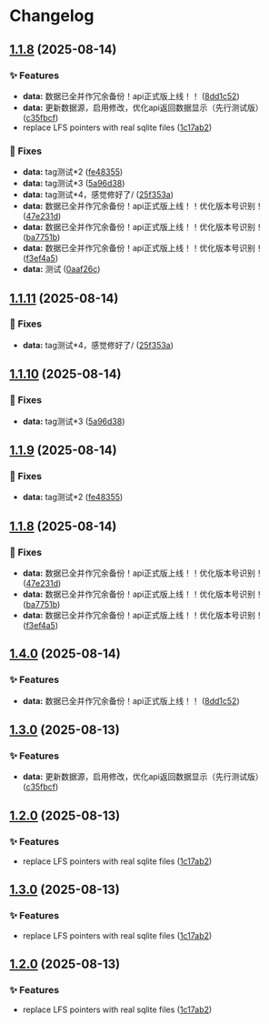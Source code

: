 # Changelog

## [1.1.8](https://github.com/cmdSTARMO/cmdstar.github.io/compare/v1.1.11...v1.1.8) (2025-08-14)


### ✨ Features

* **data:** 数据已全并作冗余备份！api正式版上线！！ ([8dd1c52](https://github.com/cmdSTARMO/cmdstar.github.io/commit/8dd1c5208ed52e130c2edb8e878b5970f63bad3d))
* **data:** 更新数据源，启用修改，优化api返回数据显示（先行测试版） ([c35fbcf](https://github.com/cmdSTARMO/cmdstar.github.io/commit/c35fbcf86ff32248b858c1415bafc349b9205446))
* replace LFS pointers with real sqlite files ([1c17ab2](https://github.com/cmdSTARMO/cmdstar.github.io/commit/1c17ab2166b6f0165f26eafbd8ad3c58dcb3305f))


### 🐞 Fixes

* **data:** tag测试*2 ([fe48355](https://github.com/cmdSTARMO/cmdstar.github.io/commit/fe48355148e7411f4c9f89aaf15ea2c0f8074fba))
* **data:** tag测试*3 ([5a96d38](https://github.com/cmdSTARMO/cmdstar.github.io/commit/5a96d38dd942c027cf64cb31c56b0db9b4d89cd7))
* **data:** tag测试*4，感觉修好了/ ([25f353a](https://github.com/cmdSTARMO/cmdstar.github.io/commit/25f353aa7000670eb53aa6fca60128fd8dbe1fc7))
* **data:** 数据已全并作冗余备份！api正式版上线！！优化版本号识别！ ([47e231d](https://github.com/cmdSTARMO/cmdstar.github.io/commit/47e231dd546586581d1a6a346e26f01a336d57b9))
* **data:** 数据已全并作冗余备份！api正式版上线！！优化版本号识别！ ([ba7751b](https://github.com/cmdSTARMO/cmdstar.github.io/commit/ba7751b1d8e1e003cb7b6dd0f3596de43b456b75))
* **data:** 数据已全并作冗余备份！api正式版上线！！优化版本号识别！ ([f3ef4a5](https://github.com/cmdSTARMO/cmdstar.github.io/commit/f3ef4a5103b04882b035c1c12009373de000a6b7))
* **data:** 测试 ([0aaf26c](https://github.com/cmdSTARMO/cmdstar.github.io/commit/0aaf26cde4094758f10278b155ff536e6623f0e8))

## [1.1.11](https://github.com/cmdSTARMO/cmdstar.github.io/compare/v1.1.10...v1.1.11) (2025-08-14)


### 🐞 Fixes

* **data:** tag测试*4，感觉修好了/ ([25f353a](https://github.com/cmdSTARMO/cmdstar.github.io/commit/25f353aa7000670eb53aa6fca60128fd8dbe1fc7))

## [1.1.10](https://github.com/cmdSTARMO/cmdstar.github.io/compare/v1.1.9...v1.1.10) (2025-08-14)


### 🐞 Fixes

* **data:** tag测试*3 ([5a96d38](https://github.com/cmdSTARMO/cmdstar.github.io/commit/5a96d38dd942c027cf64cb31c56b0db9b4d89cd7))

## [1.1.9](https://github.com/cmdSTARMO/cmdstar.github.io/compare/v1.1.8...v1.1.9) (2025-08-14)


### 🐞 Fixes

* **data:** tag测试*2 ([fe48355](https://github.com/cmdSTARMO/cmdstar.github.io/commit/fe48355148e7411f4c9f89aaf15ea2c0f8074fba))

## [1.1.8](https://github.com/cmdSTARMO/cmdstar.github.io/compare/v1.4.0...v1.1.8) (2025-08-14)


### 🐞 Fixes

* **data:** 数据已全并作冗余备份！api正式版上线！！优化版本号识别！ ([47e231d](https://github.com/cmdSTARMO/cmdstar.github.io/commit/47e231dd546586581d1a6a346e26f01a336d57b9))
* **data:** 数据已全并作冗余备份！api正式版上线！！优化版本号识别！ ([ba7751b](https://github.com/cmdSTARMO/cmdstar.github.io/commit/ba7751b1d8e1e003cb7b6dd0f3596de43b456b75))
* **data:** 数据已全并作冗余备份！api正式版上线！！优化版本号识别！ ([f3ef4a5](https://github.com/cmdSTARMO/cmdstar.github.io/commit/f3ef4a5103b04882b035c1c12009373de000a6b7))

## [1.4.0](https://github.com/cmdSTARMO/cmdstar.github.io/compare/v1.3.0...v1.4.0) (2025-08-14)


### ✨ Features

* **data:** 数据已全并作冗余备份！api正式版上线！！ ([8dd1c52](https://github.com/cmdSTARMO/cmdstar.github.io/commit/8dd1c5208ed52e130c2edb8e878b5970f63bad3d))

## [1.3.0](https://github.com/cmdSTARMO/cmdstar.github.io/compare/v1.2.0...v1.3.0) (2025-08-13)


### ✨ Features

* **data:** 更新数据源，启用修改，优化api返回数据显示（先行测试版） ([c35fbcf](https://github.com/cmdSTARMO/cmdstar.github.io/commit/c35fbcf86ff32248b858c1415bafc349b9205446))

## [1.2.0](https://github.com/cmdSTARMO/cmdstar.github.io/compare/v1.1.6...v1.2.0) (2025-08-13)


### ✨ Features

* replace LFS pointers with real sqlite files ([1c17ab2](https://github.com/cmdSTARMO/cmdstar.github.io/commit/1c17ab2166b6f0165f26eafbd8ad3c58dcb3305f))

## [1.3.0](https://github.com/cmdSTARMO/cmdstar.github.io/compare/v1.2.0...v1.3.0) (2025-08-13)


### ✨ Features

* replace LFS pointers with real sqlite files ([1c17ab2](https://github.com/cmdSTARMO/cmdstar.github.io/commit/1c17ab2166b6f0165f26eafbd8ad3c58dcb3305f))

## [1.2.0](https://github.com/cmdSTARMO/cmdstar.github.io/compare/v1.1.6...v1.2.0) (2025-08-13)


### ✨ Features

* replace LFS pointers with real sqlite files ([1c17ab2](https://github.com/cmdSTARMO/cmdstar.github.io/commit/1c17ab2166b6f0165f26eafbd8ad3c58dcb3305f))
